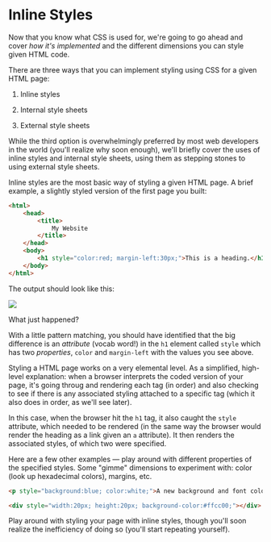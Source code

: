 # Inline Styles

Now that you know what CSS is used for, we're going to go ahead and cover *how it's implemented* and the different dimensions you can style given HTML code.

There are three ways that you can implement styling using CSS for a given HTML page:

1. Inline styles

2. Internal style sheets

3. External style sheets

While the third option is overwhelmingly preferred by most web developers in the world (you'll realize why soon enough), we'll briefly cover the uses of inline styles and internal style sheets, using them as stepping stones to using external style sheets.

Inline styles are the most basic way of styling a given HTML page. A brief example, a slightly styled version of the first page you built:

```html
<html>
    <head>
        <title>
            My Website
        </title>
    </head>
    <body>
        <h1 style="color:red; margin-left:30px;">This is a heading.</h1>
    </body>
</html>
```

The output should look like this:

![](https://www.dropbox.com/s/97d6kemq67reuon/Screenshot%202014-09-17%2023.32.59.png?dl=1)

What just happened?

With a little pattern matching, you should have identified that the big difference is an *attribute* (vocab word!) in the `h1` element called `style` which has two *properties*, `color` and `margin-left` with the values you see above.

Styling a HTML page works on a very elemental level. As a simplified, high-level explanation: when a browser interprets the coded version of your page, it's going throug and rendering each tag (in order) and also checking to see if there is any associated styling attached to a specific tag (which it also does in order, as we'll see later).

In this case, when the browser hit the `h1` tag, it also caught the `style` attribute, which needed to be rendered (in the same way the browser would render the heading as a link given an `a` attribute). It then renders the associated styles, of which two were specified.

Here are a few other examples — play around with different properties of the specified styles. Some "gimme" dimensions to experiment with: color (look up hexadecimal colors), margins, etc.

```html
<p style="background:blue; color:white;">A new background and font color with inline CSS</p>
```

```html
<div style="width:20px; height:20px; background-color:#ffcc00;"></div>
```

Play around with styling your page with inline styles, though you'll soon realize the inefficiency of doing so (you'll start repeating yourself).
